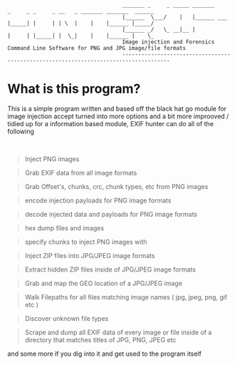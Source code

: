 ```
                                    _______ _     _ _____ _______     _     _ _     _ __   _ _______ _______  ______
                                    |______  \___/    |   |______ ___ |_____| |     | | \  |    |    |______ |_____/
                                    |______ _/   \_ __|__ |           |     | |_____| |  \_|    |    |______ |    \_
                                    Image injection and Forensics Command Line Software for PNG and JPG image/file formats 
                                    -------------------------------------------------------------------------------------
```

# What is this program?

This is a simple program written and based off the black hat go module for image injection accept turned into more options and a bit more improoved / tidied up for a information based module, EXIF hunter can do all of the following 

<br>


> Inject PNG images 

> Grab EXIF data from all image formats 

> Grab Offset's, chunks, crc, chunk types, etc from PNG images

> encode injection payloads for PNG image formats 

> decode injected data and payloads for PNG image formats

> hex dump files and images 

> specify chunks to inject PNG images with 

> Inject ZIP files into JPG/JPEG image formats

> Extract hidden ZIP files inside of JPG/JPEG image formats

> Grab and map the GEO location of a JPG/JPEG image 

> Walk Filepaths for all files matching image names ( jpg, jpeg, png, gif etc )

> Discover unknown file types

> Scrape and dump all EXIF data of every image or file inside of a directory that matches titles of JPG, PNG, JPEG etc 

and some more if you dig into it and get used to the program itself
